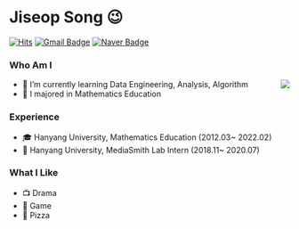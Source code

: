 # Jiseop Song 😉
[![Hits](https://hits.seeyoufarm.com/api/count/incr/badge.svg?url=https%3A%2F%2Fgithub.com%2Fhaesoo9410&count_bg=%23EB8B10&title_bg=%23684327&icon=&icon_color=%23E7E7E7&title=VISIT&edge_flat=false)](https://github.com/Bigdata92)
[![Gmail Badge](https://img.shields.io/badge/Gmail-D14836?style=flat&logo=Gmail&logoColor=white)](mailto:wltkqdl@gmail.com)
[![Naver Badge](https://img.shields.io/badge/Tech%20Blog-555263?style=flat&logoColor=white)](https://blog.naver.com/doctor_song)


### Who Am I

<img align='right' src="http://mazassumnida.wtf/api/v2/generate_badge?boj=wltkqdl">

- 🌱 I’m currently learning Data Engineering, Analysis, Algorithm
- 🥇 I majored in Mathematics Education

### Experience

- 🎓 Hanyang University, Mathematics Education (2012.03~ 2022.02)
- 💊 Hanyang University, MediaSmith Lab Intern (2018.11~ 2020.07)

<!-- <img align='right' src="https://github-readme-stats.vercel.app/api?username=Bigdata92" height="165"> -->

### What I Like

- 📺 Drama
- 🔵 Game
- 🍕 Pizza
